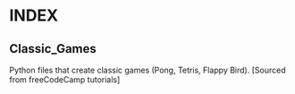 # INDEX

## Classic_Games
Python files that create classic games (Pong, Tetris, Flappy Bird). [Sourced from freeCodeCamp tutorials]
